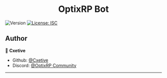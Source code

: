 <h1 align="center">OptixRP Bot</h1>
<p>
  <img alt="Version" src="https://img.shields.io/badge/version-1.0.1-blue.svg?cacheSeconds=2592000" />
  <a href="#" target="_blank">
    <img alt="License: ISC" src="https://img.shields.io/badge/License-ISC-yellow.svg" />
  </a>
</p>

## Author

👤 **Cxetive**

- Github: [@Cxetive](https://github.com/Cxetive)
- Discord: [@OptixRP Community](https://discord.gg/optixrp)

---
